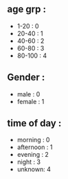 
## age grp : 
 - 1-20 : 0 
 - 20-40 : 1 
 - 40-60 : 2  
 - 60-80 : 3 
 - 80-100 : 4 

## Gender : 
- male :  0
- female : 1

## time of day : 
- morning : 0
- afternoon : 1
- evening : 2
- night : 3
- unknown: 4
